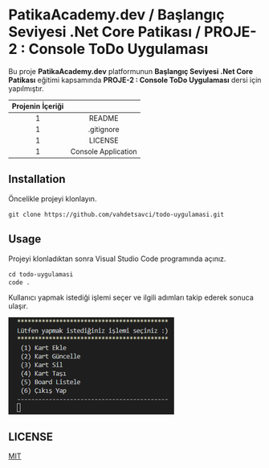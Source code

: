 # PatikaAcademy.dev / Başlangıç Seviyesi .Net Core Patikası / PROJE-2 : Console ToDo Uygulaması
Bu proje **PatikaAcademy.dev** platformunun **Başlangıç Seviyesi .Net Core Patikası** eğitimi kapsamında **PROJE-2 : Console ToDo Uygulaması** dersi için yapılmıştır.

| Projenin İçeriği | |
| :-:|:-: |
| 1 | README |
| 1 | .gitignore|
| 1 | LICENSE |
| 1 | Console Application |

## Installation
Öncelikle projeyi klonlayın.
```
git clone https://github.com/vahdetsavci/todo-uygulamasi.git
```

## Usage
Projeyi klonladıktan sonra Visual Studio Code programında açınız.

```
cd todo-uygulamasi
code .
```

Kullanıcı yapmak istediği işlemi seçer ve ilgili adımları takip ederek sonuca ulaşır.



![secim](gorsel/secim.png)

## LICENSE
[MIT](LICENSE)
